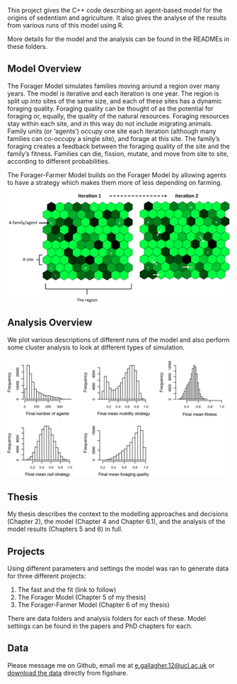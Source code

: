 This project gives the C++ code describing an agent-based model for the origins of sedentism and agriculture. It also gives the analyse of the results from various runs of this model using R.

More details for the model and the analysis can be found in the READMEs in these folders.

## Model Overview

The Forager Model simulates families moving around a region over many years. The model is iterative and each iteration is one year. The region is split up into sites of the same size, and each of these sites has a dynamic foraging quality. Foraging quality can be thought of as the potential for foraging or, equally, the quality of the natural resources. Foraging resources stay within each site, and in this way do not include migrating animals. Family units (or ‘agents’) occupy one site each iteration (although many families can co-occupy a single site), and forage at this site. The family’s foraging creates a feedback between the foraging quality of the site and the family’s fitness. Families can die, fission, mutate, and move from site to site, according to different probabilities.

The Forager-Farmer Model builds on the Forager Model by allowing agents to have a strategy which makes them more of less depending on farming.

![A visualisation of two iterations of the model](./exampleofmodel.png)

## Analysis Overview

We plot various descriptions of different runs of the model and also perform some cluster analysis to look at different types of simulation.

![The frequencies of different model outcomes for 100,000 simulations of the model using different parameter values](./exampleofmodelresults.png)


## Thesis

My thesis describes the context to the modelling approaches and decisions (Chapter 2), the model (Chapter 4 and Chapter 6.1), and the analysis of the model results (Chapters 5 and 6) in full.

## Projects

Using different parameters and settings the model was ran to generate data for three different projects:

1. The fast and the fit (link to follow)
2. The Forager Model (Chapter 5 of my thesis)
3. The Forager-Farmer Model (Chapter 6 of my thesis)

There are data folders and analysis folders for each of these. Model settings can be found in the papers and PhD chapters for each.

## Data

Please message me on Github, email me at e.gallagher.12@ucl.ac.uk or [download the data](https://figshare.com/account/home#/projects/58973) directly from figshare.

